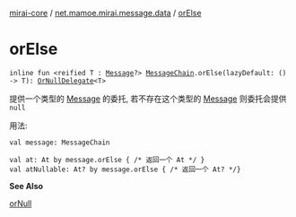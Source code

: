[mirai-core](../index.md) / [net.mamoe.mirai.message.data](index.md) / [orElse](./or-else.md)

# orElse

`inline fun <reified T : `[`Message`](-message/index.md)`?> `[`MessageChain`](-message-chain/index.md)`.orElse(lazyDefault: () -> T): `[`OrNullDelegate`](-or-null-delegate/index.md)`<T>`

提供一个类型的 [Message](-message/index.md) 的委托, 若不存在这个类型的 [Message](-message/index.md) 则委托会提供 `null`

用法:

```
val message: MessageChain

val at: At by message.orElse { /* 返回一个 At */ }
val atNullable: At? by message.orElse { /* 返回一个 At? */}
```

**See Also**

[orNull](or-null.md)

